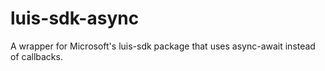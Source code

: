 # luis-sdk-async
A wrapper for Microsoft's luis-sdk package that uses async-await instead of callbacks.
